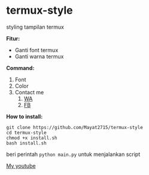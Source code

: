 # termux-style
styling tampilan termux

**Fitur:**
- Ganti font termux
- Ganti warna termux

**Command:**
1. Font
2. Color
3. Contact me
    1. [WA](https://wa.me/62895640466851)
    2. [FB](https://fb.me/mayat.mayat.58555)
    
**How to install:**
```
git clone https://github.com/Mayat2715/termux-style
cd termux-style
chmod +x install.sh
bash install.sh
```

beri perintah `python main.py` untuk menjalankan script

[My youtube](https://www.youtube.com/channel/UCDSyfwTioLDAHSP7yegPqxw)
